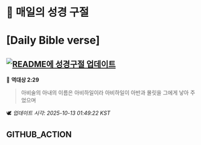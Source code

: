 # 🙏 매일의 성경 구절
# [Daily Bible verse]
## [![README에 성경구절 업데이트](https://github.com/DONGSUKA/first_test/actions/workflows/update-readme-bible.yml/badge.svg)](https://github.com/DONGSUKA/first_test/actions/workflows/update-readme-bible.yml)
<!-- START_BIBLE_VERSE -->
📖 **역대상 2:29**
> 아비술의 아내의 이름은 아비하일이라 아비하일이 아반과 몰릿을 그에게 낳아 주었으며

🕊️ _업데이트 시각: 2025-10-13 01:49:22 KST_
  <!-- END_BIBLE_VERSE -->
## GITHUB_ACTION

